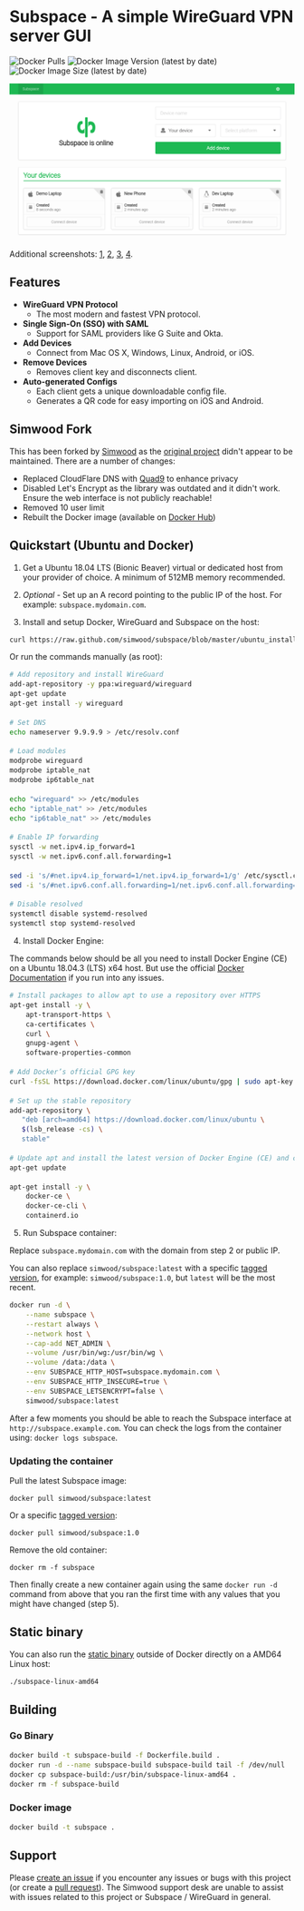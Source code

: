 # Subspace - A simple WireGuard VPN server GUI

![Docker Pulls](https://img.shields.io/docker/pulls/simwood/subspace)
![Docker Image Version (latest by date)](https://img.shields.io/docker/v/simwood/subspace?sort=date)
![Docker Image Size (latest by date)](https://img.shields.io/docker/image-size/simwood/subspace)

![Screenshot](screenshot.png)

Additional screenshots: [1](screenshot1.png), [2](screenshot2.png), [3](screenshot3.png), [4](screenshot4.png).

## Features

* **WireGuard VPN Protocol**
  * The most modern and fastest VPN protocol.
* **Single Sign-On (SSO) with SAML**
  * Support for SAML providers like G Suite and Okta.
* **Add Devices**
  * Connect from Mac OS X, Windows, Linux, Android, or iOS.
* **Remove Devices**
  * Removes client key and disconnects client.
* **Auto-generated Configs**
  * Each client gets a unique downloadable config file.
  * Generates a QR code for easy importing on iOS and Android.

## Simwood Fork

This has been forked by [Simwood](https://simwood.com) as the [original project](https://github.com/subspacecloud/subspace) didn't appear to be maintained. There are a number of changes:

* Replaced CloudFlare DNS with [Quad9](https://www.quad9.net) to enhance privacy
* Disabled Let's Encrypt as the library was outdated and it didn't work. Ensure the web interface is not publicly reachable!
* Removed 10 user limit
* Rebuilt the Docker image (available on [Docker Hub](https://hub.docker.com/r/simwood/subspace))

## Quickstart (Ubuntu and Docker)

1. Get a Ubuntu 18.04 LTS (Bionic Beaver) virtual or dedicated host from your provider of choice. A minimum of 512MB memory recommended.

2. *Optional* - Set up an A record pointing to the public IP of the host. For example: `subspace.mydomain.com`.

3. Install and setup Docker, WireGuard and Subspace on the host:

```bash
curl https://raw.github.com/simwood/subspace/blob/master/ubuntu_install.sh | sudo bash
```

Or run the commands manually (as root):

```bash
# Add repository and install WireGuard
add-apt-repository -y ppa:wireguard/wireguard
apt-get update
apt-get install -y wireguard

# Set DNS
echo nameserver 9.9.9.9 > /etc/resolv.conf

# Load modules
modprobe wireguard
modprobe iptable_nat
modprobe ip6table_nat

echo "wireguard" >> /etc/modules
echo "iptable_nat" >> /etc/modules
echo "ip6table_nat" >> /etc/modules

# Enable IP forwarding
sysctl -w net.ipv4.ip_forward=1
sysctl -w net.ipv6.conf.all.forwarding=1

sed -i 's/#net.ipv4.ip_forward=1/net.ipv4.ip_forward=1/g' /etc/sysctl.conf
sed -i 's/#net.ipv6.conf.all.forwarding=1/net.ipv6.conf.all.forwarding=1/g' /etc/sysctl.conf

# Disable resolved
systemctl disable systemd-resolved
systemctl stop systemd-resolved
```

4. Install Docker Engine:

The commands below should be all you need to install Docker Engine (CE) on a Ubuntu 18.04.3 (LTS) x64 host. But use the official [Docker Documentation](https://docs.docker.com/install/linux/docker-ce/ubuntu/) if you run into any issues.

```bash
# Install packages to allow apt to use a repository over HTTPS
apt-get install -y \
    apt-transport-https \
    ca-certificates \
    curl \
    gnupg-agent \
    software-properties-common

# Add Docker’s official GPG key
curl -fsSL https://download.docker.com/linux/ubuntu/gpg | sudo apt-key add -

# Set up the stable repository
add-apt-repository \
   "deb [arch=amd64] https://download.docker.com/linux/ubuntu \
   $(lsb_release -cs) \
   stable"

# Update apt and install the latest version of Docker Engine (CE) and containerd
apt-get update

apt-get install -y \
    docker-ce \
    docker-ce-cli \
    containerd.io
```

5. Run Subspace container:

Replace `subspace.mydomain.com` with the domain from step 2 or public IP.

You can also replace `simwood/subspace:latest` with a specific [tagged version](https://hub.docker.com/r/simwood/subspace/tags), for example: `simwood/subspace:1.0`, but `latest` will be the most recent.

```bash
docker run -d \
    --name subspace \
    --restart always \
    --network host \
    --cap-add NET_ADMIN \
    --volume /usr/bin/wg:/usr/bin/wg \
    --volume /data:/data \
    --env SUBSPACE_HTTP_HOST=subspace.mydomain.com \
    --env SUBSPACE_HTTP_INSECURE=true \
    --env SUBSPACE_LETSENCRYPT=false \
    simwood/subspace:latest
```

After a few moments you should be able to reach the Subspace interface at `http://subspace.example.com`. You can check the logs from the container using: `docker logs subspace`.

### Updating the container

Pull the latest Subspace image:

```
docker pull simwood/subspace:latest
```

Or a specific [tagged version](https://hub.docker.com/r/simwood/subspace/tags):

```
docker pull simwood/subspace:1.0
```

Remove the old container:

```
docker rm -f subspace
```

Then finally create a new container again using the same `docker run -d` command from above that you ran the first time with any values that you might have changed (step 5).

## Static binary

You can also run the [static binary](https://github.com/simwood/subspace/blob/master/subspace-linux-amd64) outside of Docker directly on a AMD64 Linux host:

```bash
./subspace-linux-amd64
```

## Building

### Go Binary

```bash
docker build -t subspace-build -f Dockerfile.build .
docker run -d --name subspace-build subspace-build tail -f /dev/null
docker cp subspace-build:/usr/bin/subspace-linux-amd64 .
docker rm -f subspace-build
```

### Docker image

```bash
docker build -t subspace .
```

## Support

Please [create an issue](https://github.com/simwood/subspace/issues/new) if you encounter any issues or bugs with this project (or create a [pull request](https://github.com/simwood/subspace/pulls)). The Simwood support desk are unable to assist with issues related to this project or Subspace / WireGuard in general.
